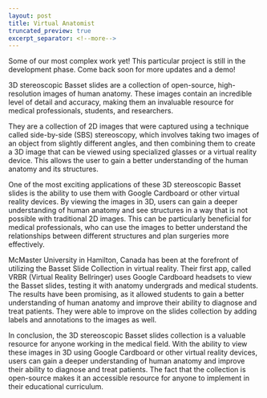```yaml
---
layout: post
title: Virtual Anatomist
truncated_preview: true
excerpt_separator: <!--more-->
---
```


<div class="message">
  Some of our most complex work yet! This particular project is still in the development phase. Come back soon for more updates and a demo!
</div>

3D stereoscopic Basset slides are a collection of open-source, high-resolution images of human anatomy. These images contain an incredible level of detail and accuracy, making them an invaluable resource for medical professionals, students, and researchers.

They are a collection of 2D images that were captured using a technique called side-by-side (SBS) stereoscopy, which involves taking two images of an object from slightly different angles, and then combining them to create a 3D image that can be viewed using specialized glasses or a virtual reality device. This allows the user to gain a better understanding of the human anatomy and its structures.

One of the most exciting applications of these 3D stereoscopic Basset slides is the ability to use them with Google Cardboard or other virtual reality devices. By viewing the images in 3D, users can gain a deeper understanding of human anatomy and see structures in a way that is not possible with traditional 2D images. This can be particularly beneficial for medical professionals, who can use the images to better understand the relationships between different structures and plan surgeries more effectively.

McMaster University in Hamilton, Canada has been at the forefront of utilizing the Basset Slide Collection in virtual reality. Their first app, called VRBR (Virtual Reality Bellringer) uses Google Cardboard headsets to view the Basset slides, testing it with anatomy undergrads and medical students. The results have been promising, as it allowed students to gain a better understanding of human anatomy and improve their ability to diagnose and treat patients. They were able to improve on the slides collection by adding labels and annotations to the images as well.

In conclusion, the 3D stereoscopic Basset slides collection is a valuable resource for anyone working in the medical field. With the ability to view these images in 3D using Google Cardboard or other virtual reality devices, users can gain a deeper understanding of human anatomy and improve their ability to diagnose and treat patients. The fact that the collection is open-source makes it an accessible resource for anyone to implement in their educational curriculum.